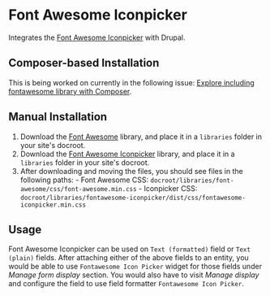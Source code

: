 # Font Awesome Iconpicker

Integrates the [Font Awesome Iconpicker](https://itsjavi.com/fontawesome-iconpicker/) with Drupal.

## Composer-based Installation

This is being worked on currently in the following issue: [Explore including fontawesome library with Composer](https://www.drupal.org/node/2839720).

## Manual Installation

  1. Download the [Font Awesome](http://fontawesome.io) library, and place it in a `libraries` folder in your site's docroot.
  2. Download the [Font Awesome Iconpicker](https://itsjavi.com/fontawesome-iconpicker/) library, and place it in a `libraries` folder in your site's docroot.
  3. After downloading and moving the files, you should see files in the following paths:
    - Font Awesome CSS: `docroot/libraries/font-awesome/css/font-awesome.min.css`
    - Iconpicker CSS: `docroot/libraries/fontawesome-iconpicker/dist/css/fontawesome-iconpicker.min.css`

## Usage
Font Awesome Iconpicker can be used on `Text (formatted)` field or `Text (plain)` fields.
After attaching either of the above fields to an entity, you would be able to use `Fontawesome Icon Picker` widget for those fields under *Manage form display* section.
You would also have to visit *Manage display* and configure the field to use field formatter `Fontawesome Icon Picker`.
